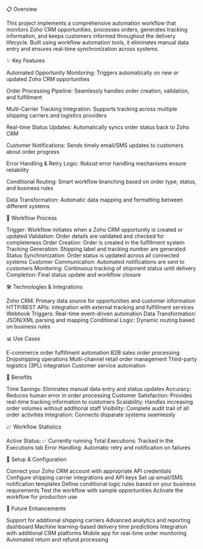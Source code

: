 📋 Overview

This project implements a comprehensive automation workflow that monitors Zoho CRM opportunities, processes orders, generates tracking information, and keeps customers informed throughout the delivery lifecycle. Built using workflow automation tools, it eliminates manual data entry and ensures real-time synchronization across systems.

✨ Key Features

Automated Opportunity Monitoring: Triggers automatically on new or updated Zoho CRM opportunities

Order Processing Pipeline: Seamlessly handles order creation, validation, and fulfillment

Multi-Carrier Tracking Integration: Supports tracking across multiple shipping carriers and logistics providers

Real-time Status Updates: Automatically syncs order status back to Zoho CRM

Customer Notifications: Sends timely email/SMS updates to customers about order progress

Error Handling & Retry Logic: Robust error handling mechanisms ensure reliability

Conditional Routing: Smart workflow branching based on order type, status, and business rules

Data Transformation: Automatic data mapping and formatting between different systems

🔄 Workflow Process

Trigger: Workflow initiates when a Zoho CRM opportunity is created or updated
Validation: Order details are validated and checked for completeness
Order Creation: Order is created in the fulfillment system
Tracking Generation: Shipping label and tracking number are generated
Status Synchronization: Order status is updated across all connected systems
Customer Communication: Automated notifications are sent to customers
Monitoring: Continuous tracking of shipment status until delivery
Completion: Final status update and workflow closure

🛠️ Technologies & Integrations

Zoho CRM: Primary data source for opportunities and customer information
HTTP/REST APIs: Integration with external tracking and fulfillment services
Webhook Triggers: Real-time event-driven automation
Data Transformation: JSON/XML parsing and mapping
Conditional Logic: Dynamic routing based on business rules

📊 Use Cases

E-commerce order fulfillment automation
B2B sales order processing
Dropshipping operations
Multi-channel retail order management
Third-party logistics (3PL) integration
Customer service automation

🚀 Benefits

Time Savings: Eliminates manual data entry and status updates
Accuracy: Reduces human error in order processing
Customer Satisfaction: Provides real-time tracking information to customers
Scalability: Handles increasing order volumes without additional staff
Visibility: Complete audit trail of all order activities
Integration: Connects disparate systems seamlessly

📈 Workflow Statistics

Active Status: ✅ Currently running
Total Executions: Tracked in the Executions tab
Error Handling: Automatic retry and notification on failures

🔧 Setup & Configuration

Connect your Zoho CRM account with appropriate API credentials
Configure shipping carrier integrations and API keys
Set up email/SMS notification templates
Define conditional logic rules based on your business requirements
Test the workflow with sample opportunities
Activate the workflow for production use

📝 Future Enhancements

 Support for additional shipping carriers
 Advanced analytics and reporting dashboard
 Machine learning-based delivery time predictions
 Integration with additional CRM platforms
 Mobile app for real-time order monitoring
 Automated return and refund processing

